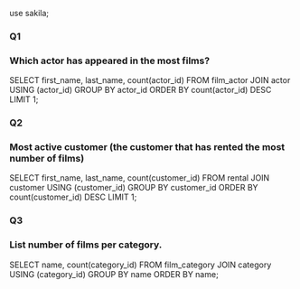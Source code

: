 use sakila;

### Q1
### Which actor has appeared in the most films?
SELECT first_name, last_name, count(actor_id)  FROM film_actor JOIN actor USING (actor_id)
GROUP BY actor_id
ORDER BY count(actor_id) DESC
LIMIT 1;

### Q2
### Most active customer (the customer that has rented the most number of films)
SELECT first_name, last_name, count(customer_id) FROM rental JOIN customer USING (customer_id)
GROUP BY customer_id
ORDER BY count(customer_id) DESC
LIMIT 1;

### Q3
### List number of films per category.
SELECT name, count(category_id) FROM film_category JOIN category USING (category_id)
GROUP BY name
ORDER BY name;